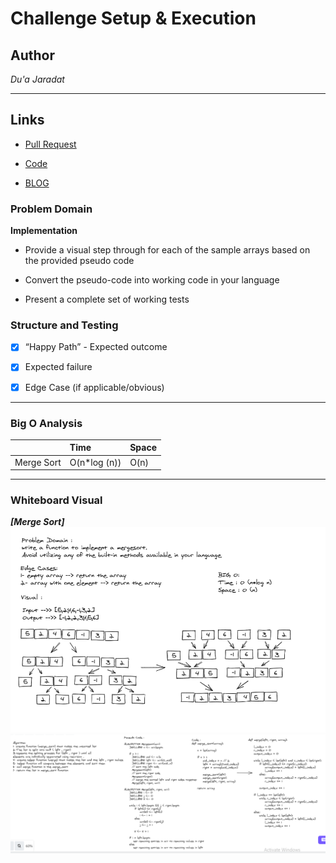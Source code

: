 # Challenge Setup & Execution

## Author
*Du'a Jaradat*

---

## Links
- [Pull Request](https://github.com/duajaradat/data-structures-and-algorithms/pull/43)

- [Code](https://github.com/duajaradat/data-structures-and-algorithms/blob/merge-sort/python/data_structure/sort/merge/merge.py)

- [BLOG]()

### Problem Domain

**Implementation**

- Provide a visual step through for each of the sample arrays based on the provided pseudo code

- Convert the pseudo-code into working code in your language

- Present a complete set of working tests

### Structure and Testing

- [x] “Happy Path” - Expected outcome
- [x] Expected failure
- [x] Edge Case (if applicable/obvious)


---

### Big O Analysis


|| Time | Space |
|:-----------| :----------- | :----------- |
|Merge Sort | O(n*log (n)) | O(n) |

---


### Whiteboard Visual
***[Merge Sort]***
![Merge Sort](merge1.png)
![Merge Sort](merge2.png)
